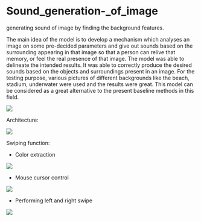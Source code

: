 # Sound_generation-_of_image
generating sound of image by finding the background features. 

The main idea of the model is to develop a mechanism which analyses an image on some pre-decided parameters and give out sounds based on the surrounding appearing in that image so that a person can relive that memory, or feel the real presence of that image. 
The model was able to delineate the intended results. It was able to correctly produce the desired sounds based on the objects and surroundings present in an image. For the testing purpose, various pictures of different backgrounds like the beach, stadium, underwater were used and the results were great. This model can be considered as a great alternative to the present baseline methods in this field.

![](Dhwani_image/Flow_diag.JPG)

Architecture:

![](Dhwani_image/Dhwani.JPG)

Swiping function:

* Color extraction

![](Dhwani_image/detection.JPG)

* Mouse cursor control

![](Dhwani_image/HG.JPG)

* Performing left and right swipe

![](Dhwani_image/swipe.JPG)

